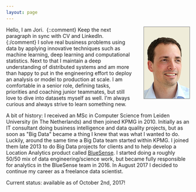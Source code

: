 ```yaml
---
layout: page
---
```


<style>
img {
    float: right;
    border: 1px solid gray;
    margin: 0px 0px 25px 30px;
}
</style>

<img src="/assets/img/jori-van-lier.jpg"/>

Hello, I am Jori. 
{::comment}
Keep the next paragraph in sync with CV and LinkedIn.
{:/comment}
I solve real business problems using data by applying innovative techniques such as machine learning, deep learning and computational statistics. Next to that I maintain a deep understanding of distributed systems and am more than happy to put in the engineering effort to deploy an analysis or model to production at scale. I am comfortable in a senior role, defining tasks, priorities and coaching junior teammates, but still love to dive into datasets myself as well. I'm always curious and always strive to learn something new. 

A bit of history: I received an MSc in Computer Science from Leiden University (in The Netherlands) and then joined KPMG in 2010. Initially as an IT consultant doing business intelligence and data quality projects, but as soon as "Big Data" became a thing I knew that was what I wanted to do. Luckily, around the same time a Big Data team started within KPMG. I joined them late 2013 to do Big Data projects for clients and to help develop a Location Analytics product called [BlueSense](http://bluesense.io/). I started doing a roughly 50/50 mix of data engineering/science work, but became fully responsible for analytics in the BlueSense team in 2016. In August 2017 I decided to continue my career as a freelance data scientist. 

Current status: available as of October 2nd, 2017!
